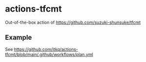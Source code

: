 # actions-tfcmt

Out-of-the-box action of https://github.com/suzuki-shunsuke/tfcmt

## Example

See https://github.com/itkq/actions-tfcmt/blob/main/.github/workflows/plan.yml
